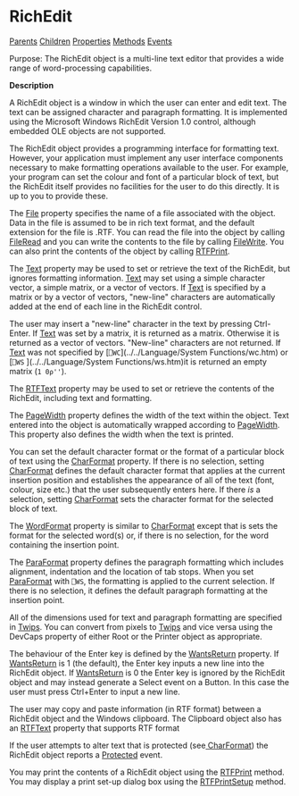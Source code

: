 




<h1 class="heading"><span class="name">RichEdit</span></h1>

[Parents](../ParentLists/RichEdit.htm) [Children](../ChildLists/RichEdit.htm) [Properties](../PropLists/RichEdit.htm) [Methods](../MethodLists/RichEdit.htm) [Events](../EventLists/RichEdit.htm)


Purpose: The RichEdit object is a multi-line text editor that provides a wide range of word-processing capabilities.


**Description**


A RichEdit object is a window in which the user can enter and edit text. The text can be assigned character and paragraph formatting. It is implemented using the Microsoft Windows RichEdit Version 1.0 control, although  embedded OLE objects are not supported.



The RichEdit object provides a programming interface for formatting text. However, your application must implement any user interface components necessary to make formatting operations available to the user. For example, your program can set the colour and font of a particular block of text, but the RichEdit itself provides no facilities for the user to do this directly. It is up to you to provide these.


The [File](../a-z/file.md) property specifies the name of a file associated with the object. Data in the file is assumed to be in rich text format, and the default extension for the file is .RTF. You can read the file into the object by calling [FileRead](../a-z/fileread.md) and you can write the contents to the file by calling [FileWrite](../a-z/filewrite.md). You can also print the contents of the object by calling [RTFPrint](../a-z/rtfprint.md).


The [Text](../a-z/text.md) property may be used to set or retrieve the text of the RichEdit, but ignores formatting information. [Text](../a-z/text.md) may set using a simple character vector, a simple matrix, or a vector of vectors. If  [Text](../a-z/text.md) is specified by a matrix or by a vector of vectors, "new-line" characters are automatically added at the end of each line in the RichEdit control.


The user may insert a "new-line" character in the text by pressing Ctrl-Enter. If [Text](../a-z/text.md) was set by a matrix, it is returned as a matrix. Otherwise it is returned as a vector of vectors. "New-line" characters are not returned. If [Text](../a-z/text.md) was not specified  by [`⎕WC`](../../Language/System Functions/wc.htm) or  [`⎕WS` ](../../Language/System Functions/ws.htm)it is returned  an empty matrix (`1 0⍴''`).


The [RTFText](../a-z/rtftext.md) property  may be used to set or retrieve the contents of the RichEdit, including text and formatting.


The [PageWidth](../a-z/pagewidth.md) property defines the width of the text within the object. Text entered into the object is automatically wrapped according to [PageWidth](../a-z/pagewidth.md). This property also defines the width when the text is printed.


You can set the default character format or the format of a particular block of text using the [CharFormat](../a-z/charformat.md) property. If there is no selection, setting [CharFormat](../a-z/charformat.md) defines the default character format that applies at the current insertion position and establishes the appearance of all of the text (font, colour, size etc.) that the user subsequently enters here. If there *is* a selection, setting [CharFormat](../a-z/charformat.md) sets the character format for the selected block of text.


The [WordFormat](../a-z/wordformat.md) property is similar to [CharFormat](../a-z/charformat.md) except that is sets the format for the selected word(s) or, if there is no selection, for the word containing the insertion point.


The [ParaFormat](../a-z/paraformat.md) property defines the paragraph formatting which includes alignment, indentation and the location of tab stops. When you set [ParaFormat](../a-z/paraformat.md) with `⎕WS`, the formatting is applied to the current selection. If there is no selection, it defines the default paragraph formatting at the insertion point.


All of the dimensions used for text and paragraph formatting are specified in [Twips](../Miscellaneous/Twips.htm). You can convert from pixels to [Twips](../Miscellaneous/Twips.htm) and vice versa using the DevCaps property of either Root or the Printer object as appropriate.


The behaviour of the Enter key is defined by the [ WantsReturn](../a-z/wantsreturn.md) property. If
[ WantsReturn](../a-z/wantsreturn.md) is 1 (the default), the Enter key inputs a new line into the RichEdit object. If
[ WantsReturn](../a-z/wantsreturn.md) is 0 the Enter key is ignored by the RichEdit object and may instead generate a Select event on a Button. In this case the user must press Ctrl+Enter to input a new line.


The user may copy and paste information (in RTF format) between a RichEdit object and the Windows clipboard. The Clipboard object also has an [RTFText](../a-z/rtftext.md) property that supports RTF format


If the user attempts to alter text that is protected (see[ CharFormat](../a-z/charformat.md)) the RichEdit object reports a [Protected](../a-z/protected.md) event.


You may print the contents of a RichEdit object using the [RTFPrint](../a-z/rtfprint.md) method. You may display a print set-up dialog box using the [RTFPrintSetup](../a-z/rtfprintsetup.md) method.


